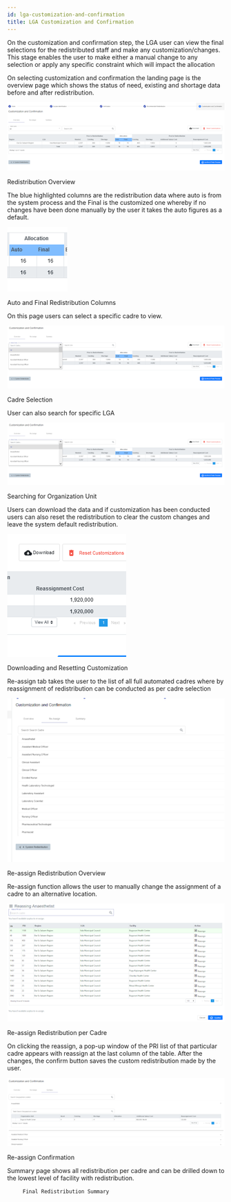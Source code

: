 ```yaml
---
id: lga-customization-and-confirmation
title: LGA Customization and Confirmation
---
```


On the customization and confirmation step, the LGA user can view the final selections for the redistributed staff and make any customization/changes. This stage enables the user to make either a manual change to any selection or apply any specific constraint which will impact the allocation

On selecting customization and confirmation the landing page is the overview page which shows the status of need, existing and shortage data before and after redistribution.

![img alt](/img/LGA_CustAndConf1.png)

Redistribution Overview

The blue highlighted columns are the redistribution data where auto is from the system process and the Final is the customized one whereby if no changes have been done manually by the user it takes the auto figures as a default.

![img alt](/img/LGA_CustAndConf2.png)

Auto and Final Redistribution Columns

On this page users can select a specific cadre to view.

![img alt](/img/LGA_CustAndConf3.png)

Cadre Selection

User can also search for specific LGA

![img alt](/img/LGA_CustAndConf4.png)

Searching for Organization Unit

Users can download the data and if customization has been conducted users can also reset the redistribution to clear the custom changes and leave the system default redistribution.

![img alt](/img/LGA_CustAndConf5.png)

Downloading and Resetting Customization

Re-assign tab takes the user to the list of all full automated cadres where by reassignment of redistribution can be conducted as per cadre selection

![img alt](/img/LGA_CustAndConf6.png)

Re-assign Redistribution Overview

Re-assign function allows the user to manually change the assignment of a cadre to an alternative location.

![img alt](/img/LGA_CustAndConf7.png)

Re-assign Redistribution per Cadre

On clicking the reassign, a pop-up window of the PRI list of that particular cadre appears with reassign at the last column of the table. After the changes, the confirm button saves the custom redistribution made by the user.

![img alt](/img/LGA_CustAndConf8.png)

Re-assign Confirmation

Summary page shows all redistribution per cadre and can be drilled down to the lowest level of facility with redistribution.

         Final Redistribution Summary
